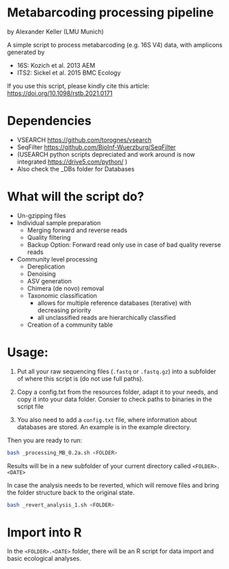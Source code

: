 # Metabarcoding processing pipeline
by Alexander Keller (LMU Munich)

A simple script to process metabarcoding (e.g. 16S V4) data, with amplicons generated by 
* 16S: Kozich et al. 2013 AEM
* ITS2: Sickel et al. 2015 BMC Ecology

If you use this script, please kindly cite this article: https://doi.org/10.1098/rstb.2021.0171

# Dependencies
* VSEARCH https://github.com/torognes/vsearch
* SeqFilter https://github.com/BioInf-Wuerzburg/SeqFilter
* (USEARCH python scripts depreciated and work around is now integrated https://drive5.com/python/ )
* Also check the _DBs folder for Databases

# What will the script do?

* Un-gzipping files
* Individual sample preparation
  * Merging forward and reverse reads
  * Quality filtering
  * Backup Option: Forward read only use in case of bad quality reverse reads
* Community level processing
  * Dereplication
  * Denoising
  * ASV generation
  * Chimera (de novo) removal
  * Taxonomic classification
    - allows for multiple reference databases (iterative) with decreasing priority
    - all unclassified reads are hierarchically classified
  * Creation of a community table

# Usage:
1) Put all your raw sequencing files (```.fastq``` or ```.fastq.gz```) into a subfolder of where this script is (do not use full paths).
2) Copy a config.txt from the resources folder, adapt it to your needs, and copy it into your data folder. Consier to check paths to binaries in the script file

5) You also need to add a ```config.txt``` file, where information about databases are stored. An example is in the example directory.

Then you are ready to run:
```sh
bash _processing_MB_0.2a.sh <FOLDER>
```

Results will be in a new subfolder of your current directory called ```<FOLDER>.<DATE>```

In case the analysis needs to be reverted, which will remove files and bring the folder structure back to the original state.

```sh
bash _revert_analysis_1.sh <FOLDER>
```

# Import into R
In the ```<FOLDER>.<DATE>``` folder, there will be an R script for data import and basic ecological analyses.
